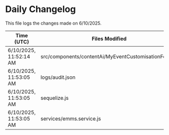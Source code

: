 # Daily Changelog

This file logs the changes made on 6/10/2025.

| Time (UTC)             | Files Modified                    | Changes (Addition/Deletion) |
|------------------------|-----------------------------------|-----------------------------|
| 6/10/2025, 11:52:14 AM | src/components/contentAi/MyEventCustomisationForm.js | 1 Additions & 1 Deletions |
| 6/10/2025, 11:53:05 AM | logs/audit.json | 15 Additions & 15 Deletions|
| 6/10/2025, 11:53:05 AM | sequelize.js | 0 Additions & 1 Deletions|
| 6/10/2025, 11:53:05 AM | services/emms.service.js | 1 Additions & 1 Deletions|
